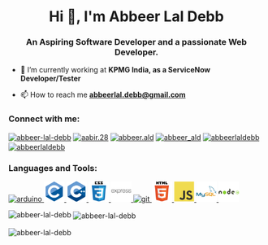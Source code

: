 <h1 align="center">Hi 👋, I'm Abbeer Lal Debb</h1>
<h3 align="center">An Aspiring Software Developer and a passionate Web Developer.</h3>

- 🔭 I’m currently working at **KPMG India, as a ServiceNow Developer/Tester**

- 📫 How to reach me **abbeerlal.debb@gmail.com**

<h3 align="left">Connect with me:</h3>
<p align="left">
<a href="https://linkedin.com/in/abbeer-lal-debb" target="blank"><img align="center" src="https://raw.githubusercontent.com/rahuldkjain/github-profile-readme-generator/master/src/images/icons/Social/linked-in-alt.svg" alt="abbeer-lal-debb" height="30" width="40" /></a>
<a href="https://fb.com/aabir.28" target="blank"><img align="center" src="https://raw.githubusercontent.com/rahuldkjain/github-profile-readme-generator/master/src/images/icons/Social/facebook.svg" alt="aabir.28" height="30" width="40" /></a>
<a href="https://instagram.com/abbeer.ald" target="blank"><img align="center" src="https://raw.githubusercontent.com/rahuldkjain/github-profile-readme-generator/master/src/images/icons/Social/instagram.svg" alt="abbeer.ald" height="30" width="40" /></a>
<a href="https://www.hackerrank.com/abbeer_ald" target="blank"><img align="center" src="https://raw.githubusercontent.com/rahuldkjain/github-profile-readme-generator/master/src/images/icons/Social/hackerrank.svg" alt="abbeer_ald" height="30" width="40" /></a>
<a href="https://www.leetcode.com/abbeerlaldebb" target="blank"><img align="center" src="https://raw.githubusercontent.com/rahuldkjain/github-profile-readme-generator/master/src/images/icons/Social/leet-code.svg" alt="abbeerlaldebb" height="30" width="40" /></a>
<a href="https://auth.geeksforgeeks.org/user/abbeerlaldebb" target="blank"><img align="center" src="https://raw.githubusercontent.com/rahuldkjain/github-profile-readme-generator/master/src/images/icons/Social/geeks-for-geeks.svg" alt="abbeerlaldebb" height="30" width="40" /></a>
</p>

<h3 align="left">Languages and Tools:</h3>
<p align="left"> <a href="https://www.arduino.cc/" target="_blank" rel="noreferrer"> <img src="https://cdn.worldvectorlogo.com/logos/arduino-1.svg" alt="arduino" width="40" height="40"/> </a> <a href="https://www.cprogramming.com/" target="_blank" rel="noreferrer"> <img src="https://raw.githubusercontent.com/devicons/devicon/master/icons/c/c-original.svg" alt="c" width="40" height="40"/> </a> <a href="https://www.w3schools.com/cpp/" target="_blank" rel="noreferrer"> <img src="https://raw.githubusercontent.com/devicons/devicon/master/icons/cplusplus/cplusplus-original.svg" alt="cplusplus" width="40" height="40"/> </a> <a href="https://www.w3schools.com/css/" target="_blank" rel="noreferrer"> <img src="https://raw.githubusercontent.com/devicons/devicon/master/icons/css3/css3-original-wordmark.svg" alt="css3" width="40" height="40"/> </a> <a href="https://expressjs.com" target="_blank" rel="noreferrer"> <img src="https://raw.githubusercontent.com/devicons/devicon/master/icons/express/express-original-wordmark.svg" alt="express" width="40" height="40"/> </a> <a href="https://git-scm.com/" target="_blank" rel="noreferrer"> <img src="https://www.vectorlogo.zone/logos/git-scm/git-scm-icon.svg" alt="git" width="40" height="40"/> </a> <a href="https://www.w3.org/html/" target="_blank" rel="noreferrer"> <img src="https://raw.githubusercontent.com/devicons/devicon/master/icons/html5/html5-original-wordmark.svg" alt="html5" width="40" height="40"/> </a> <a href="https://developer.mozilla.org/en-US/docs/Web/JavaScript" target="_blank" rel="noreferrer"> <img src="https://raw.githubusercontent.com/devicons/devicon/master/icons/javascript/javascript-original.svg" alt="javascript" width="40" height="40"/> </a> <a href="https://www.mysql.com/" target="_blank" rel="noreferrer"> <img src="https://raw.githubusercontent.com/devicons/devicon/master/icons/mysql/mysql-original-wordmark.svg" alt="mysql" width="40" height="40"/> </a> <a href="https://nodejs.org" target="_blank" rel="noreferrer"> <img src="https://raw.githubusercontent.com/devicons/devicon/master/icons/nodejs/nodejs-original-wordmark.svg" alt="nodejs" width="40" height="40"/> </a> </p>

<p><img align="left" src="https://github-readme-stats.vercel.app/api/top-langs?username=abbeer-lal-debb&show_icons=true&locale=en&layout=compact" alt="abbeer-lal-debb" /></p>

<p>&nbsp;<img align="center" src="https://github-readme-stats.vercel.app/api?username=abbeer-lal-debb&show_icons=true&locale=en" alt="abbeer-lal-debb" /></p>

<p><img align="center" src="https://github-readme-streak-stats.herokuapp.com/?user=abbeer-lal-debb&" alt="abbeer-lal-debb" /></p>
